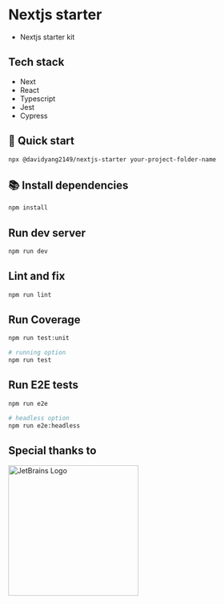 # Nextjs starter
- Nextjs starter kit

## Tech stack 
- Next
- React
- Typescript
- Jest
- Cypress

## 🚀 Quick start

```sh
npx @davidyang2149/nextjs-starter your-project-folder-name
```

## 📚 Install dependencies

```sh
npm install
```

## Run dev server

```sh
npm run dev
```

## Lint and fix

```sh
npm run lint
```

## Run Coverage

```sh
npm run test:unit

# running option
npm run test
```

## Run E2E tests

```sh
npm run e2e

# headless option
npm run e2e:headless
```

## Special thanks to

<a href="https://jb.gg/OpenSourceSupport"><img src="https://resources.jetbrains.com/storage/products/company/brand/logos/jb_beam.svg" alt="JetBrains Logo" width="260"></a>
